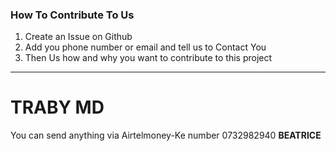 ### How To Contribute To Us
1. Create an Issue on Github 
2. Add you phone number or email and tell us to Contact You
3. Then Us how and why you want to contribute to this project
-----------------------------------------------------------------


# TRABY MD

You can send anything via Airtelmoney-Ke number 0732982940 <b>BEATRICE</b>
